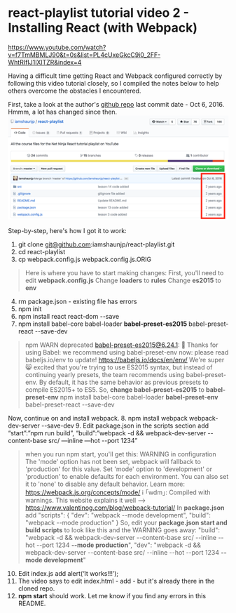 # react-playlist tutorial video 2 - Installing React (with Webpack)
https://www.youtube.com/watch?v=f7TmMBMLJ90&t=0s&list=PL4cUxeGkcC9i0_2FF-WhtRIfIJ1lXlTZR&index=4

Having a difficult time getting React and Webpack configured correctly by following this video tutorial closely, so I compiled the notes below to help others overcome the obstacles I encountered.

First, take a look at the author's 
[github repo](https://github.com/iamshaunjp/react-playlist)
last commit date - Oct 6, 2016.  Hmmm, a lot has changed since then.  
![github repo](src/app/images/react-playlist-last-commit.png "react-playlist github repo last commit")

Step-by-step, here's how I got it to work:
1. git clone git@github.com:iamshaunjp/react-playlist.git
2. cd react-playlist
3. cp webpack.config.js  webpack.config.js.ORIG
> Here is where you have to start making changes:
First, you'll need to edit **webpack.config.js**
Change **loaders** to **rules**
Change **es2015** to **env** 

4. rm package.json - existing file has errors
5. npm init
6. npm install react react-dom --save
7. npm install babel-core babel-loader **babel-preset-es2015** babel-preset-react --save-dev
> npm WARN deprecated babel-preset-es2015@6.24.1: 🙌  Thanks for using Babel: we recommend using babel-preset-env now: please read babeljs.io/env to update!
https://babeljs.io/docs/en/env/
We're super 😸 excited that you're trying to use ES2015 syntax, but instead of continuing yearly presets, the team recommends using babel-preset-env. By default, it has the same behavior as previous presets to compile ES2015+ to ES5. 
So, **change babel-preset-es2015** to **babel-preset-env**
npm install babel-core babel-loader **babel-preset-env** babel-preset-react --save-dev



Now, continue on and install webpack.
8. npm install webpack webpack-dev-server --save-dev
9. Edit package.json in the scripts section add
“start”:”npm run build”,
“build”:”webpack -d && webpack-dev-server --content-base src/ —inline —hot --port 1234”
> when you run npm start, you'll get this:
WARNING in configuration
The 'mode' option has not been set, webpack will fallback to 'production' for this value. Set 'mode' option to 'development' or 'production' to enable defaults for each environment.
You can also set it to 'none' to disable any default behavior. Learn more: https://webpack.js.org/concepts/mode/
ℹ ｢wdm｣: Compiled with warnings.
This website explains it well --> https://www.valentinog.com/blog/webpack-tutorial/
In **package.json** add 
"scripts": {
  "dev": "webpack --mode development",
  "build": "webpack --mode production"
}
So, edit your **package.json start and build scripts** to look like this and the WARNING goes away:
    "build": "webpack -d && webpack-dev-server --content-base src/ --inline --hot --port 1234 **--mode production**",
    "dev": "webpack -d && webpack-dev-server --content-base src/ --inline --hot --port 1234 **--mode development**"

10. Edit index.js add alert(‘It works!!!’);
11. The video says to edit index.html - add <script src="/app/bundle.js"></script> - but it's already there in the cloned repo.
12. **npm start** should work.  Let me know if you find any errors in this README.


